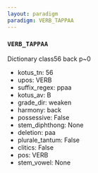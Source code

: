 ```yaml
---
layout: paradigm
paradigm: VERB_TAPPAA
---
```

### ` VERB_TAPPAA `

Dictionary class56 back p~0
* kotus_tn: 56
* upos: VERB
* suffix_regex: ppaa
* kotus_av: B
* grade_dir: weaken
* harmony: back
* possessive: False
* stem_diphthong: None
* deletion: paa
* plurale_tantum: False
* clitics: False
* pos: VERB
* stem_vowel: None
